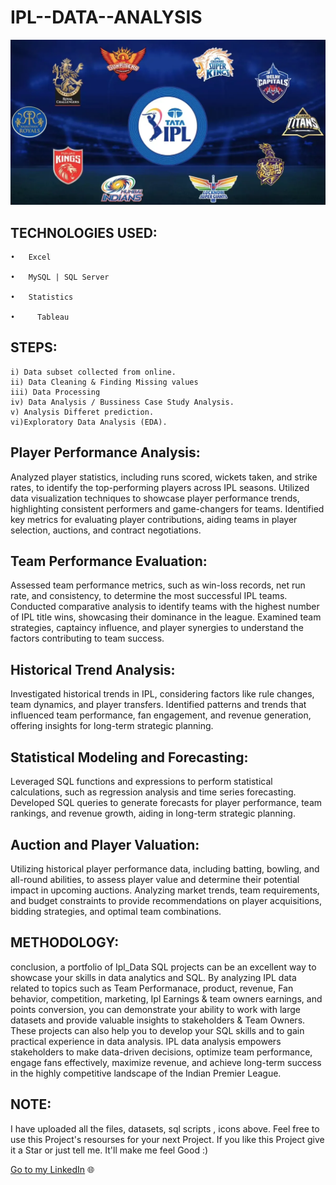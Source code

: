 # IPL--DATA--ANALYSIS 

![IPL](https://github.com/NiteshGautam20/IPL-DATA-ANALYSIS/blob/main/Tata-IPL-2022-how-to-book-tickets.webp)
 

 ## TECHNOLOGIES USED:

    •	Excel

    •	MySQL | SQL Server

    •	Statistics
    
    •     Tableau    
    
   ## STEPS:

    i) Data subset collected from online.
    ii) Data Cleaning & Finding Missing values
    iii) Data Processing 
    iv) Data Analysis / Bussiness Case Study Analysis.
    v) Analysis Differet prediction.
    vi)Exploratory Data Analysis (EDA).
    
    
  ##  Player Performance Analysis:

Analyzed player statistics, including runs scored, wickets taken, and strike rates, to identify the top-performing players across IPL seasons.
Utilized data visualization techniques to showcase player performance trends, highlighting consistent performers and game-changers for teams.
Identified key metrics for evaluating player contributions, aiding teams in player selection, auctions, and contract negotiations.
     
  ## Team Performance Evaluation:

Assessed team performance metrics, such as win-loss records, net run rate, and consistency, to determine the most successful IPL teams.
Conducted comparative analysis to identify teams with the highest number of IPL title wins, showcasing their dominance in the league.
Examined team strategies, captaincy influence, and player synergies to understand the factors contributing to team success.
 
  ##  Historical Trend Analysis:

Investigated historical trends in IPL, considering factors like rule changes, team dynamics, and player transfers.
Identified patterns and trends that influenced team performance, fan engagement, and revenue generation, offering insights for long-term strategic planning.

 ##  Statistical Modeling and Forecasting:

Leveraged SQL functions and expressions to perform statistical calculations, such as regression analysis and time series forecasting.
Developed SQL queries to generate forecasts for player performance, team rankings, and revenue growth, aiding in long-term strategic planning.

 ##  Auction and Player Valuation:

Utilizing historical player performance data, including batting, bowling, and all-round abilities, to assess player value and determine their potential impact in upcoming auctions.
Analyzing market trends, team requirements, and budget constraints to provide recommendations on player acquisitions, bidding strategies, and optimal team combinations.


## METHODOLOGY:

conclusion, a portfolio of Ipl_Data SQL projects can be an excellent way to showcase your skills in data analytics and SQL. By analyzing IPL data related to topics such as Team Performanace, product, revenue, Fan behavior, competition, marketing, Ipl Earnings & team owners earnings, and points conversion, you can demonstrate your ability to work with large datasets and provide valuable insights to stakeholders & Team Owners. These projects can also help you to develop your SQL skills and to gain practical experience in data analysis.
IPL data analysis empowers stakeholders to make data-driven decisions, optimize team performance, engage fans effectively, maximize revenue, and achieve long-term success in the highly competitive landscape of the Indian Premier League.


 ## NOTE:

I have uploaded all the files, datasets, sql scripts , icons above. Feel free to use this Project's resourses for your next Project. If you like this Project give it a Star or just tell me. It'll make me feel Good :)

[Go to my LinkedIn](https://www.linkedin.com/in/nitesh-gautam-2a7a87209/) 🌐
    
